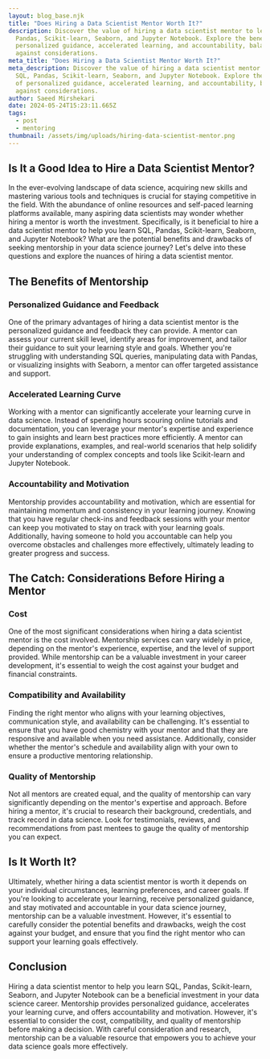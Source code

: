 ```yaml
---
layout: blog_base.njk
title: "Does Hiring a Data Scientist Mentor Worth It?"
description: Discover the value of hiring a data scientist mentor to learn SQL,
  Pandas, Scikit-learn, Seaborn, and Jupyter Notebook. Explore the benefits of
  personalized guidance, accelerated learning, and accountability, balanced
  against considerations.
meta_title: "Does Hiring a Data Scientist Mentor Worth It?"
meta_description: Discover the value of hiring a data scientist mentor to learn
  SQL, Pandas, Scikit-learn, Seaborn, and Jupyter Notebook. Explore the benefits
  of personalized guidance, accelerated learning, and accountability, balanced
  against considerations.
author: Saeed Mirshekari
date: 2024-05-24T15:23:11.665Z
tags:
  - post
  - mentoring
thumbnail: /assets/img/uploads/hiring-data-scientist-mentor.png
---
```

## Is It a Good Idea to Hire a Data Scientist Mentor?

In the ever-evolving landscape of data science, acquiring new skills and mastering various tools and techniques is crucial for staying competitive in the field. With the abundance of online resources and self-paced learning platforms available, many aspiring data scientists may wonder whether hiring a mentor is worth the investment. Specifically, is it beneficial to hire a data scientist mentor to help you learn SQL, Pandas, Scikit-learn, Seaborn, and Jupyter Notebook? What are the potential benefits and drawbacks of seeking mentorship in your data science journey? Let's delve into these questions and explore the nuances of hiring a data scientist mentor.

## The Benefits of Mentorship

### Personalized Guidance and Feedback
One of the primary advantages of hiring a data scientist mentor is the personalized guidance and feedback they can provide. A mentor can assess your current skill level, identify areas for improvement, and tailor their guidance to suit your learning style and goals. Whether you're struggling with understanding SQL queries, manipulating data with Pandas, or visualizing insights with Seaborn, a mentor can offer targeted assistance and support.

### Accelerated Learning Curve
Working with a mentor can significantly accelerate your learning curve in data science. Instead of spending hours scouring online tutorials and documentation, you can leverage your mentor's expertise and experience to gain insights and learn best practices more efficiently. A mentor can provide explanations, examples, and real-world scenarios that help solidify your understanding of complex concepts and tools like Scikit-learn and Jupyter Notebook.

### Accountability and Motivation
Mentorship provides accountability and motivation, which are essential for maintaining momentum and consistency in your learning journey. Knowing that you have regular check-ins and feedback sessions with your mentor can keep you motivated to stay on track with your learning goals. Additionally, having someone to hold you accountable can help you overcome obstacles and challenges more effectively, ultimately leading to greater progress and success.

## The Catch: Considerations Before Hiring a Mentor

### Cost
One of the most significant considerations when hiring a data scientist mentor is the cost involved. Mentorship services can vary widely in price, depending on the mentor's experience, expertise, and the level of support provided. While mentorship can be a valuable investment in your career development, it's essential to weigh the cost against your budget and financial constraints.

### Compatibility and Availability
Finding the right mentor who aligns with your learning objectives, communication style, and availability can be challenging. It's essential to ensure that you have good chemistry with your mentor and that they are responsive and available when you need assistance. Additionally, consider whether the mentor's schedule and availability align with your own to ensure a productive mentoring relationship.

### Quality of Mentorship
Not all mentors are created equal, and the quality of mentorship can vary significantly depending on the mentor's expertise and approach. Before hiring a mentor, it's crucial to research their background, credentials, and track record in data science. Look for testimonials, reviews, and recommendations from past mentees to gauge the quality of mentorship you can expect.

## Is It Worth It?

Ultimately, whether hiring a data scientist mentor is worth it depends on your individual circumstances, learning preferences, and career goals. If you're looking to accelerate your learning, receive personalized guidance, and stay motivated and accountable in your data science journey, mentorship can be a valuable investment. However, it's essential to carefully consider the potential benefits and drawbacks, weigh the cost against your budget, and ensure that you find the right mentor who can support your learning goals effectively.

## Conclusion

Hiring a data scientist mentor to help you learn SQL, Pandas, Scikit-learn, Seaborn, and Jupyter Notebook can be a beneficial investment in your data science career. Mentorship provides personalized guidance, accelerates your learning curve, and offers accountability and motivation. However, it's essential to consider the cost, compatibility, and quality of mentorship before making a decision. With careful consideration and research, mentorship can be a valuable resource that empowers you to achieve your data science goals more effectively.